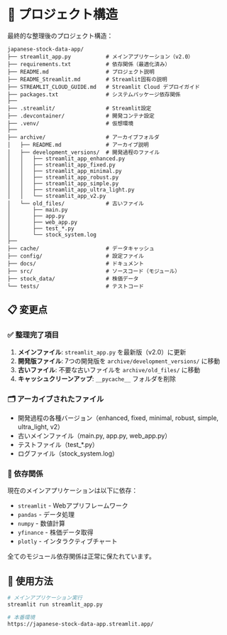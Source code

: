 # 📁 プロジェクト構造

最終的な整理後のプロジェクト構造：

```
japanese-stock-data-app/
├── streamlit_app.py           # メインアプリケーション（v2.0）
├── requirements.txt           # 依存関係（最適化済み）
├── README.md                  # プロジェクト説明
├── README_Streamlit.md        # Streamlit固有の説明
├── STREAMLIT_CLOUD_GUIDE.md   # Streamlit Cloud デプロイガイド
├── packages.txt               # システムパッケージ依存関係
├── 
├── .streamlit/                # Streamlit設定
├── .devcontainer/             # 開発コンテナ設定
├── .venv/                     # 仮想環境
├── 
├── archive/                   # アーカイブフォルダ
│   ├── README.md              # アーカイブ説明
│   ├── development_versions/  # 開発過程のファイル
│   │   ├── streamlit_app_enhanced.py
│   │   ├── streamlit_app_fixed.py
│   │   ├── streamlit_app_minimal.py
│   │   ├── streamlit_app_robust.py
│   │   ├── streamlit_app_simple.py
│   │   ├── streamlit_app_ultra_light.py
│   │   └── streamlit_app_v2.py
│   └── old_files/             # 古いファイル
│       ├── main.py
│       ├── app.py
│       ├── web_app.py
│       ├── test_*.py
│       └── stock_system.log
├── 
├── cache/                     # データキャッシュ
├── config/                    # 設定ファイル
├── docs/                      # ドキュメント
├── src/                       # ソースコード（モジュール）
├── stock_data/                # 株価データ
└── tests/                     # テストコード
```

## 📋 変更点

### ✅ 整理完了項目
1. **メインファイル**: `streamlit_app.py` を最新版（v2.0）に更新
2. **開発版ファイル**: 7つの開発版を `archive/development_versions/` に移動
3. **古いファイル**: 不要な古いファイルを `archive/old_files/` に移動
4. **キャッシュクリーンアップ**: `__pycache__` フォルダを削除

### 🗂️ アーカイブされたファイル
- 開発過程の各種バージョン（enhanced, fixed, minimal, robust, simple, ultra_light, v2）
- 古いメインファイル（main.py, app.py, web_app.py）  
- テストファイル（test_*.py）
- ログファイル（stock_system.log）

### 🔧 依存関係
現在のメインアプリケーションは以下に依存：
- `streamlit` - Webアプリフレームワーク
- `pandas` - データ処理
- `numpy` - 数値計算
- `yfinance` - 株価データ取得
- `plotly` - インタラクティブチャート

全てのモジュール依存関係は正常に保たれています。

## 🚀 使用方法

```bash
# メインアプリケーション実行
streamlit run streamlit_app.py

# 本番環境
https://japanese-stock-data-app.streamlit.app/
```
